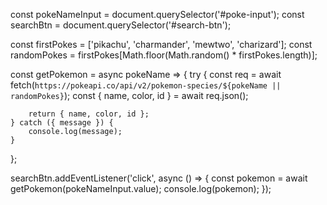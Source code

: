 const pokeNameInput = document.querySelector('#poke-input');
const searchBtn = document.querySelector('#search-btn');

const firstPokes = ['pikachu', 'charmander', 'mewtwo', 'charizard'];
const randomPokes = firstPokes[Math.floor(Math.random() * firstPokes.length)];

const getPokemon = async pokeName => {
try {
const req = await fetch(`https://pokeapi.co/api/v2/pokemon-species/${pokeName || randomPokes}`);
const { name, color, id } = await req.json();

    	return { name, color, id };
    } catch ({ message }) {
    	console.log(message);
    }

};

searchBtn.addEventListener('click', async () => {
const pokemon = await getPokemon(pokeNameInput.value);
console.log(pokemon);
});
